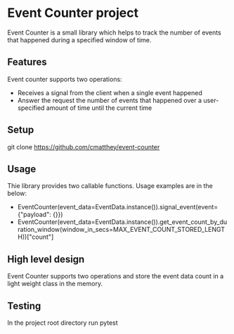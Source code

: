 # Event Counter project
Event Counter is a small library which helps to track the number of events that happened during a specified window of time.

## Features
Event counter supports two operations:
- Receives a signal from the client when a single event happened
- Answer the request the number of events that happened over a user-specified amount of time until the current time

## Setup
git clone https://github.com/cmatthey/event-counter

## Usage 
Thie library provides two callable functions. Usage examples are in the below:
- EventCounter(event_data=EventData.instance()).signal_event(event={"payload": {}})
- EventCounter(event_data=EventData.instance()).get_event_count_by_duration_window(window_in_secs=MAX_EVENT_COUNT_STORED_LENGTH))["count"]

## High level design
Event Counter supports two operations and store the event data count in a light weight class in the memory.
 
## Testing
In the project root directory run pytest
